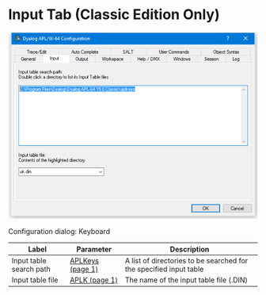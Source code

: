 # Input Tab (Classic Edition Only)

![configuration dialog input tab](../img/configuration-dialog-input-tab.png)

Configuration dialog: Keyboard

| Label | Parameter | Description |
| --- | --- | ---  |
| Input table search path | [APLKeys (page 1)](../Installation%20and%20Configuration/Configuration%20Parameters/APLKeys.htm#APLKeys) | A list of directories to be searched for the specified input table |
| Input table file | [APLK (page 1)](../Installation%20and%20Configuration/Configuration%20Parameters/APLK.htm#APLK) | The name of the input table file (.DIN) |
